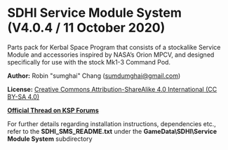 # SDHI Service Module System (V4.0.4 / 11 October 2020)
Parts pack for Kerbal Space Program that consists of a stockalike Service Module and accessories inspired by NASA’s Orion MPCV, and designed specifically for use with the stock Mk1-3 Command Pod.

**Author:** Robin "sumghai" Chang (sumdumghai@gmail.com)

**License:** [Creative Commons Attribution-ShareAlike 4.0 International (CC BY-SA 4.0)](http://www.creativecommons.org/licenses/by-sa/4.0/)

[**Official Thread on KSP Forums**](https://forum.kerbalspaceprogram.com/index.php?/topic/48073-15x-sdhi-service-module-system-v400-27-october-2018/)

For further details regarding installation instructions, dependencies etc., refer to the **SDHI\_SMS\_README.txt** under the **GameData\SDHI\Service Module System** subdirectory
